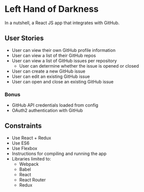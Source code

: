 # Left Hand of Darkness

In a nutshell, a React JS app that integrates with GitHub.

## User Stories

* User can view their own GitHub profile information
* User can view a list of their GitHub repos
* User can view a list of GitHub issues per repository
  * User can determine whether the issue is opened or closed
* User can create a new GitHub issue
* User can edit an existing GitHub issue
* User can open and close an existing GitHub issue

### Bonus

* GitHub API credentials loaded from config
* OAuth2 authentication with GitHub

## Constraints

* Use React + Redux
* Use ES6
* Use Flexbox
* Instructions for compiling and running the app
* Libraries limited to:
  * Webpack
  * Babel
  * React
  * React Router
  * Redux


